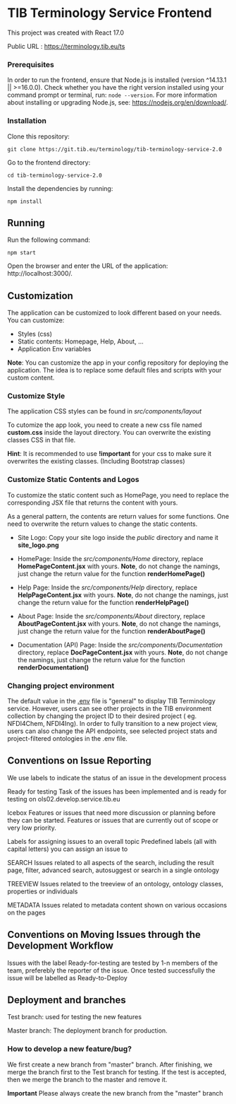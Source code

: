 # TIB Terminology Service Frontend

This project was created with React 17.0

Public URL : https://terminology.tib.eu/ts

### Prerequisites

In order to run the frontend, ensure that Node.js is installed (version ^14.13.1 || >=16.0.0). Check whether you have the right version installed using your command prompt or terminal, run: `node --version`. For more information about installing or upgrading Node.js, see: https://nodejs.org/en/download/.

### Installation

Clone this repository:

    git clone https://git.tib.eu/terminology/tib-terminology-service-2.0

Go to the frontend directory:

    cd tib-terminology-service-2.0

Install the dependencies by running:

    npm install

## Running

Run the following command:

    npm start 

Open the browser and enter the URL of the application: http://localhost:3000/.



## Customization

The application can be customized to look different based on your needs. You can customize:
- Styles (css)
- Static contents: Homepage, Help, About, ... 
- Application Env variables

**Note**: You can customize the app in your config repository for deploying the application. The idea is to replace some default files and scripts with your custom content.


### Customize Style
The application CSS styles can be found in *src/components/layout*

To cutomize the app look, you need to create a new css file named **custom.css** inside the layout directory. You can overwrite the existing classes CSS in that file. 

**Hint**: It is recommended to use **!important** for your css to make sure it overwrites the existing classes. (Including Bootstrap classes) 

### Customize Static Contents and Logos
To customize the static content such as HomePage, you need to replace the corresponding JSX file that returns the content with yours.

As a general pattern, the contents are return values for some functions. One need to overwrite the return values to change the static contents. 

- Site Logo: Copy your site logo inside the *public* directory and name it **site_logo.png**

- HomePage: Inside the *src/components/Home* directory, replace **HomePageContent.jsx** with yours. **Note**, do not change the namings, just change the return value for the function **renderHomePage()**

- Help Page: Inside the *src/components/Help* directory, replace **HelpPageContent.jsx** with yours. **Note**, do not change the namings, just change the return value for the function **renderHelpPage()**

- About Page: Inside the *src/components/About* directory, replace **AboutPageContent.jsx** with yours. **Note**, do not change the namings, just change the return value for the function **renderAboutPage()**

- Documentation (API) Page: Inside the *src/components/Documentation* directory, replace **DocPageContent.jsx** with yours. **Note**, do not change the namings, just change the return value for the function **renderDocumentation()**



### Changing project environment

The default value in the [.env](https://git.tib.eu/terminology/tib-terminology-service-2.0/-/blob/master/.env) file is "general" to display TIB Terminology service. However, users can see other projects in the TIB environment collection by changing the project ID to their desired project ( eg. NFDI4Chem, NFDI4Ing). In order to fully transition to a new project view, users can also change the API endpoints, see selected project stats and project-filtered ontologies in the .env file.



## Conventions on Issue Reporting
We use labels to indicate the status of an issue in the development process

Ready for testing
Task of the issues has been implemented and is ready for testing on ols02.develop.service.tib.eu

Icebox
Features or issues that need more discussion or planning before they can be started. Features or issues that are currently out of scope or very low priority.

Labels for assigning issues to an overall topic
Predefined labels (all with capital letters) you can assign an issue to

SEARCH
Issues related to all aspects of the search, including the result page, filter, advanced search, autosuggest or search in a single ontology

TREEVIEW
Issues related to the treeview of an ontology, ontology classes, properties or individuals

METADATA
Issues related to metadata content shown on various occasions on the pages

## Conventions on Moving Issues through the Development Workflow
Issues with the label Ready-for-testing are tested by 1-n members of the team, preferebly the reporter of the issue. Once tested successfully the issue will be labelled as Ready-to-Deploy 


## Deployment and branches

Test branch: used for testing the new features

Master branch: The deployment branch for production.

### How to develop a new feature/bug?

We first create a new branch from "master" branch. After finishing, we merge the branch first to the Test branch for testing. If the test is accepted, then we merge the branch to the master and remove it. 


**Important** Please always create the new branch from the "master" branch




